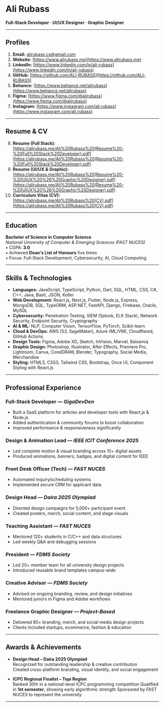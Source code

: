 # Ali Rubass

**Full-Stack Developer · UI/UX Designer · Graphic Designer**  

---

## Profiles

1. **Email:** [alirubass.cs@gmail.com](mailto:alirubass.cs@gmail.com)  
2. **Website:** [https://www.alirubass.me](https://www.alirubass.me)  
3. **LinkedIn:** [https://www.linkedin.com/in/ali-rubass](https://www.linkedin.com/in/ali-rubass)  
4. **GitHub:** [https://github.com/ALI-RUBASS](https://github.com/ALI-RUBASS)  
5. **Behance:** [https://www.behance.net/alirubass](https://www.behance.net/alirubass)  
6. **Figma:** [https://www.figma.com/@alirubass](https://www.figma.com/@alirubass)  
7. **Instagram:** [https://www.instagram.com/ali.rubass](https://www.instagram.com/ali.rubass)  

---

## Resume & CV

8. **Resume (Full Stack):** [https://alirubass.me/Ali%20Rubass%20(Resume%20-%20Full%20Stack%20Developer).pdf](https://alirubass.me/Ali%20Rubass%20(Resume%20-%20Full%20Stack%20Developer).pdf)  
9. **Resume (UI/UX & Graphic):** [https://alirubass.me/Ali%20Rubass%20(Resume%20-%20UIUX%20%26%20Graphic%20Designer).pdf](https://alirubass.me/Ali%20Rubass%20(Resume%20-%20UIUX%20%26%20Graphic%20Designer).pdf)  
10. **Curriculum Vitae (CV):** [https://alirubass.me/Ali%20Rubass%20(CV).pdf](https://alirubass.me/Ali%20Rubass%20(CV).pdf)

---

## Education

**Bachelor of Science in Computer Science**  
*National University of Computer & Emerging Sciences (FAST NUCES)*  
• CGPA: **3.0**  
• Achieved **Dean's List of Honours** five times  
• Focus: Full-Stack Development, Cybersecurity, AI, Cloud Computing

---

## Skills & Technologies

- **Languages:** JavaScript, TypeScript, Python, Dart, SQL, HTML, CSS, C#, C++, Java, Bash, JSON, Kotlin  
- **Web Development:** React.js, Next.js, Flutter, Node.js, Express, MongoDB, SQL, TypeORM, ASP.NET, FastAPI, Django, Firebase, Oracle, MySQL  
- **Cybersecurity:** Penetration Testing, SIEM (Splunk, ELK Stack), Network Security, Endpoint Security, Cryptography  
- **AI & ML:** NLP, Computer Vision, TensorFlow, PyTorch, Scikit-learn  
- **Cloud & DevOps:** AWS (S3, SageMaker), Azure (ML/VM), Cloudflared, GitHub Actions  
- **Design Tools:** Figma, Adobe XD, Sketch, InVision, Marvel, Balsamiq  
- **Graphic Design:** Photoshop, Illustrator, After Effects, Premiere Pro, Lightroom, Canva, CorelDRAW, Blender, Typography, Social Media, Merchandise  
- **Styling:** HTML5, CSS3, Tailwind CSS, Bootstrap, Once UI, Component Styling with React.js

---

## Professional Experience

### Full-Stack Developer — *GigaDevDen*
- Built a SaaS platform for articles and developer tools with React.js & Node.js  
- Added authentication & community forums to boost collaboration  
- Improved performance & responsiveness significantly  

### Design & Animation Lead — *IEEE ICIT Conference 2025*
- Led complete motion & visual branding across 10+ digital assets  
- Produced animations, banners, badges, and digital content for IEEE

### Front Desk Officer (Tech) — *FAST NUCES*
- Automated inquiry/scheduling systems  
- Implemented secure CRM for applicant data

### Design Head — *Daira 2025 Olympiad*
- Directed design campaigns for 5,000+ participant event  
- Created posters, merch, social content, and stage visuals

### Teaching Assistant — *FAST NUCES*
- Mentored 120+ students in C/C++ and data structures  
- Led weekly Q&A and debugging sessions

### President — *FDMS Society*
- Led 20+ member team for all university design projects  
- Introduced reusable brand templates campus-wide

### Creative Advisor — *FDMS Society*
- Advised on ongoing branding, review, and design initiatives  
- Mentored juniors in Figma and Adobe workflows

### Freelance Graphic Designer — *Project-Based*
- Delivered 80+ branding, merch, and social media design projects  
- Clients included startups, ecommerce, fashion & education

---

## Awards & Achievements

- **Design Head – Daira 2025 Olympiad**  
  Recognized for outstanding leadership & creative contribution  
  Created cross-platform branding, visual identity, and social engagement

- **ICPC Regional Finalist – Topi Region**  
  Ranked 30th in a national-level ICPC programming competition
  Qualified in **1st semester**, showing early algorithmic strength
  Sponsored by FAST NUCES to represent the university

---
